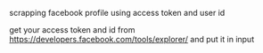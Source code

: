 scrapping facebook profile using access token and user id

get your access token and id from https://developers.facebook.com/tools/explorer/
and put it in input
